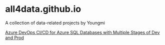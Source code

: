 # all4data.github.io
A collection of data-related projects by Youngmi

[Azure DevOps CI/CD for Azure SQL Databases with Multiple Stages of Dev and Prod](AzureDevOps)
